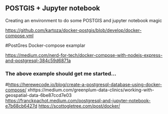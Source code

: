 ## POSTGIS + Jupyter notebook
Creating an environment to do some POSTGIS and jupyter notebook magic	

https://github.com/kartoza/docker-postgis/blob/develop/docker-compose.yml

#PostGres Docker-compose examplar

https://medium.com/nerd-for-tech/docker-compose-with-nodejs-express-and-postgresql-384c59d6871a
### The above example should get me started...
#https://herewecode.io/blog/create-a-postgresql-database-using-docker-compose/
xhttps://medium.com/greenplum-data-clinics/working-with-geospatial-data-6be87ccd7e03
https://franckpachot.medium.com/postgresql-and-jupyter-notebook-e7b68cb6427d
https://scottogletree.com/post/docker/
